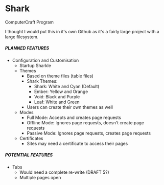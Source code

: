 # Shark
ComputerCraft Program

I thought I would put this in it's own Github as it's a fairly large project with a large filesystem.

##### PLANNED FEATURES
- Configuration and Customisation
  - Startup Sharkle
  - Themes
    - Based on theme files (table files)
    - Shark Themes:
      - Shark: White and Cyan (Default)
      - Ember: Yellow and Orange
      - Void: Black and Purple
      - Leaf: White and Green
    - Users can create their own themes as well
  - Modes
    - Full Mode: Accepts and creates page requests
    - Offline Mode: Ignores page requests, doesn't create page requests
    - Passive Mode: Ignores page requests, creates page requests
  - Certificates
    - Sites may need a certificate to access their pages

##### POTENTIAL FEATURES
- Tabs
  - Would need a complete re-write (DRAFT 5?)
  - Multiple pages open
